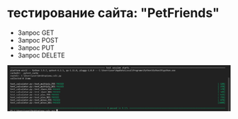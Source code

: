 # тестирование сайта: "PetFriends"
- Запрос GET
- Запрос POST
- Запрос PUT
- Запрос DELETE

![Успешное тестирование](testPY.png)
